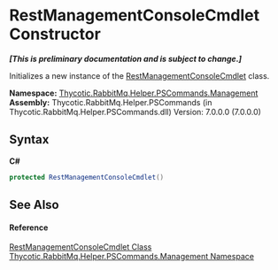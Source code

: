 # RestManagementConsoleCmdlet Constructor 
 _**\[This is preliminary documentation and is subject to change.\]**_

Initializes a new instance of the <a href="T_Thycotic_RabbitMq_Helper_PSCommands_Management_RestManagementConsoleCmdlet">RestManagementConsoleCmdlet</a> class.

**Namespace:**&nbsp;<a href="N_Thycotic_RabbitMq_Helper_PSCommands_Management">Thycotic.RabbitMq.Helper.PSCommands.Management</a><br />**Assembly:**&nbsp;Thycotic.RabbitMq.Helper.PSCommands (in Thycotic.RabbitMq.Helper.PSCommands.dll) Version: 7.0.0.0 (7.0.0.0)

## Syntax

**C#**<br />
``` C#
protected RestManagementConsoleCmdlet()
```


## See Also


#### Reference
<a href="T_Thycotic_RabbitMq_Helper_PSCommands_Management_RestManagementConsoleCmdlet">RestManagementConsoleCmdlet Class</a><br /><a href="N_Thycotic_RabbitMq_Helper_PSCommands_Management">Thycotic.RabbitMq.Helper.PSCommands.Management Namespace</a><br />